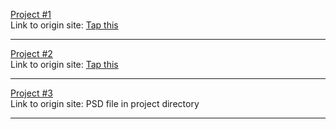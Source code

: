 [Project #1](Nikolya-Y.github.io/site1____baroque-2/) <br>
Link to origin site: [Tap this](http://demo2.drfuri.com/baroque2/)

<hr>


[Project #2](Nikolya-Y.github.io/site2____KloE/) <br>
Link to origin site: [Tap this](https://kloe.qodeinteractive.com/shop-home/)

<hr>


[Project #3](https://nikolya-y.github.io/site3____21_Consult%20plus%20ver.%202____17.01.2020/) <br>
Link to origin site: PSD file in project directory

<hr>


